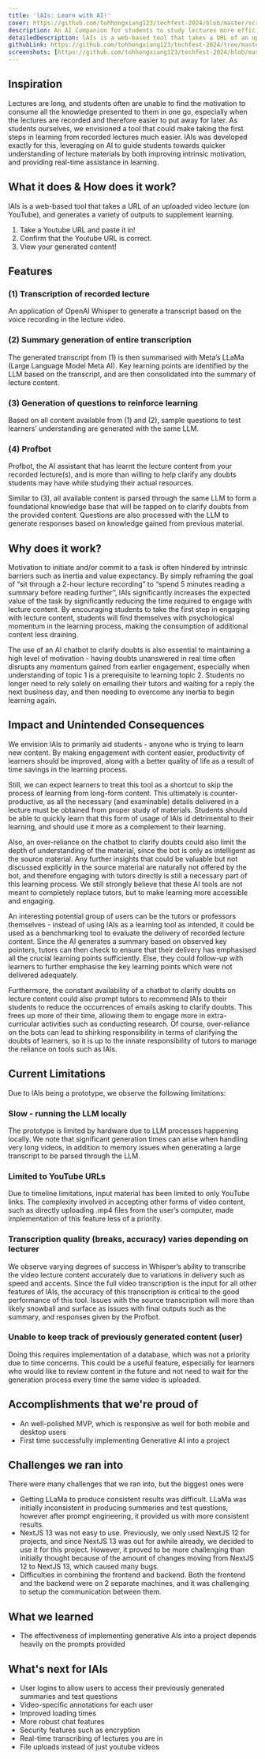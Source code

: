 ```yaml
---
title: 'lAIs: Learn with AI!'
cover: https://github.com/tohhongxiang123/techfest-2024/blob/master/screenshots/cover.png?raw=true
description: An AI Companion for students to study lectures more efficiently
detailedDescription: lAIs is a web-based tool that takes a URL of an uploaded video lecture (on YouTube), and generates a variety of outputs to supplement learning. Summaries, audio transcriptions, quiz questions and even a chat to clarify doubts!
githubLink: https://github.com/tohhongxiang123/techfest-2024/tree/master
screenshots: [https://github.com/tohhongxiang123/techfest-2024/blob/master/screenshots/landing.png?raw=true, https://github.com/tohhongxiang123/techfest-2024/blob/master/screenshots/landing-2.png?raw=true, https://github.com/tohhongxiang123/techfest-2024/blob/master/screenshots/landing-3.png?raw=true]
---
```


## Inspiration

Lectures are long, and students often are unable to find the motivation to consume all the knowledge presented to them in one go, especially when the lectures are recorded and therefore easier to put away for later. As students ourselves, we envisioned a tool that could make taking the first steps in learning from recorded lectures much easier. lAIs was developed exactly for this, leveraging on AI to guide students towards quicker understanding of lecture materials by both improving intrinsic motivation, and providing real-time assistance in learning.

## What it does & How does it work?

lAIs is a web-based tool that takes a URL of an uploaded video lecture (on YouTube), and generates a variety of outputs to supplement learning.

1. Take a Youtube URL and paste it in!
2. Confirm that the Youtube URL is correct.
3. View your generated content!

## Features

### (1) Transcription of recorded lecture
An application of OpenAI Whisper to generate a transcript based on the voice recording in the lecture video.

### (2) Summary generation of entire transcription
The generated transcript from (1) is then summarised with Meta’s LLaMa (Large Language Model Meta AI).
Key learning points are identified by the LLM based on the transcript, and are then consolidated into the summary of lecture content.

### (3) Generation of questions to reinforce learning
Based on all content available from (1) and (2), sample questions to test learners’ understanding are generated with the same LLM.

### (4) Profbot
Profbot, the AI assistant that has learnt the lecture content from your recorded lecture(s), and is more than willing to help clarify any doubts students may have while studying their actual resources.

Similar to (3), all available content is parsed through the same LLM to form a foundational knowledge base that will be tapped on to clarify doubts from the provided content. Questions are also processed with the LLM to generate responses based on knowledge gained from previous material.

## Why does it work?

Motivation to initiate and/or commit to a task is often hindered by intrinsic barriers such as inertia and value expectancy. By simply reframing the goal of “sit through a 2-hour lecture recording” to “spend 5 minutes reading a summary before reading further”, lAIs significantly increases the expected value of the task by significantly reducing the time required to engage with lecture content. By encouraging students to take the first step in engaging with lecture content, students will find themselves with psychological momentum in the learning process, making the consumption of additional content less draining. 

The use of an AI chatbot to clarify doubts is also essential to maintaining a high level of motivation - having doubts unanswered in real time often disrupts any momentum gained from earlier engagement, especially when understanding of topic 1 is a prerequisite to learning topic 2. Students no longer need to rely solely on emailing their tutors and waiting for a reply the next business day, and then needing to overcome any inertia to begin learning again.

## Impact and Unintended Consequences

We envision lAIs to primarily aid students - anyone who is trying to learn new content. By making engagement with content easier, productivity of learners should be improved, along with a better quality of life as a result of time savings in the learning process. 

Still, we can expect learners to treat this tool as a shortcut to skip the process of learning from long-form content. This ultimately is counter-productive, as all the necessary (and examinable) details delivered in a lecture must be obtained from proper study of materials. Students should be able to quickly learn that this form of usage of lAIs id detrimental to their learning, and should use it more as a complement to their learning. 

Also, an over-reliance on the chatbot to clarify doubts could also limit the depth of understanding of the material, since the bot is only as intelligent as the source material. Any further insights that could be valuable but not discussed explicitly in the source material are naturally not offered by the bot, and therefore engaging with tutors directly is still a necessary part of this learning process. We still strongly believe that these AI tools are not meant to completely replace tutors, but to make learning more accessible and engaging.

An interesting potential group of users can be the tutors or professors themselves - instead of using lAIs as a learning tool as intended, it could be used as a benchmarking tool to evaluate the delivery of recorded lecture content. Since the AI generates a summary based on observed key pointers, tutors can then check to ensure that their delivery has emphasised all the crucial learning points sufficiently. Else, they could follow-up with learners to further emphasise the key learning points which were not delivered adequately.

Furthermore, the constant availability of a chatbot to clarify doubts on lecture content could also prompt tutors to recommend lAIs to their students to reduce the occurrences of emails asking to clarify doubts. This frees up more of their time, allowing them to engage more in extra-curricular activities such as conducting research. Of course, over-reliance on the bots can lead to shirking responsibility in terms of clarifying the doubts of learners, so it is up to the innate responsibility of tutors to manage the reliance on tools such as lAIs.

## Current Limitations

Due to lAIs being a prototype, we observe the following limitations:

### Slow - running the LLM locally
The prototype is limited by hardware due to LLM processes happening locally. We note that significant generation times can arise when handling very long videos, in addition to memory issues when generating a large transcript to be parsed through the LLM.

### Limited to YouTube URLs
Due to timeline limitations, input material has been limited to only YouTube links. 
The complexity involved in accepting other forms of video content, such as directly uploading .mp4 files from the user’s computer, made implementation of this feature less of a priority. 

### Transcription quality (breaks, accuracy) varies depending on lecturer
We observe varying degrees of success in Whisper’s ability to transcribe the video lecture content accurately due to variations in delivery such as speed and accents. 
Since the full video transcription is the input for all other features of lAIs, the accuracy of this transcription is critical to the good performance of this tool. Issues with the source transcription will more than likely snowball and surface as issues with final outputs such as the summary, and responses given by the Profbot.

### Unable to keep track of previously generated content (user)
Doing this requires implementation of a database, which was not a priority due to time concerns. This could be a useful feature, especially for learners who would like to review content in the future and not need to wait for the generation process every time the same video is uploaded.

## Accomplishments that we're proud of

- An well-polished MVP, which is responsive as well for both mobile and desktop users
- First time successfully implementing Generative AI into a project

## Challenges we ran into

There were many challenges that we ran into, but the biggest ones were
- Getting LLaMa to produce consistent results was difficult. LLaMa was initially inconsistent in producing summaries and test questions, however after prompt engineering, it provided us with more consistent results.
- NextJS 13 was not easy to use. Previously, we only used NextJS 12 for projects, and since NextJS 13 was out for awhile already, we decided to use it for this project. However, it proved to be more challenging than initially thought because of the amount of changes moving from NextJS 12 to NextJS 13, which caused many bugs.
- Difficulties in combining the frontend and backend. Both the frontend and the backend were on 2 separate machines, and it was challenging to setup the communication between them.

## What we learned

- The effectiveness of implementing generative AIs into a project depends heavily on the prompts provided

## What's next for lAIs
- User logins to allow users to access their previously generated summaries and test questions
- Video-specific annotations for each user
- Improved loading times
- More robust chat features
- Security features such as encryption
- Real-time transcribing of lectures you are in
- File uploads instead of just youtube videos
